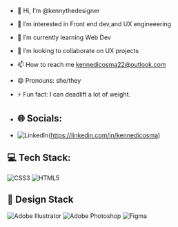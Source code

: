 - 👋 Hi, I’m @kennythedesigner
- 👀 I’m interested in Front end dev,and UX engineeering
- 🌱 I’m currently learning Web Dev
- 💞️ I’m looking to collaborate on UX projects
- 📫 How to reach me kennedicosma22@outlook.com
- 😄 Pronouns: she/they
- ⚡ Fun fact: I can deadlift a lot of weight.

- ## 🌐 Socials:
- ![LinkedIn](https://img.shields.io/badge/linkedin-%230077B5.svg?style=for-the-badge&logo=linkedin&logoColor=white)(https://linkedin.com/in/kennedicosma)

## 💻 Tech Stack:
![CSS3](https://img.shields.io/badge/css3-%231572B6.svg?style=for-the-badge&logo=css3&logoColor=white)
![HTML5](https://img.shields.io/badge/html5-%23E34F26.svg?style=for-the-badge&logo=html5&logoColor=white)

## 🎨 Design Stack
![Adobe Illustrator](https://img.shields.io/badge/adobe%20illustrator-%23FF9A00.svg?style=for-the-badge&logo=adobe%20illustrator&logoColor=white)
![Adobe Photoshop](https://img.shields.io/badge/adobe%20photoshop-%2331A8FF.svg?style=for-the-badge&logo=adobe%20photoshop&logoColor=white)
![Figma](https://img.shields.io/badge/figma-%23F24E1E.svg?style=for-the-badge&logo=figma&logoColor=white)
<!---
kennythedesigner/kennythedesigner is a ✨ special ✨ repository because its `README.md` (this file) appears on your GitHub profile.
You can click the Preview link to take a look at your changes.
--->
